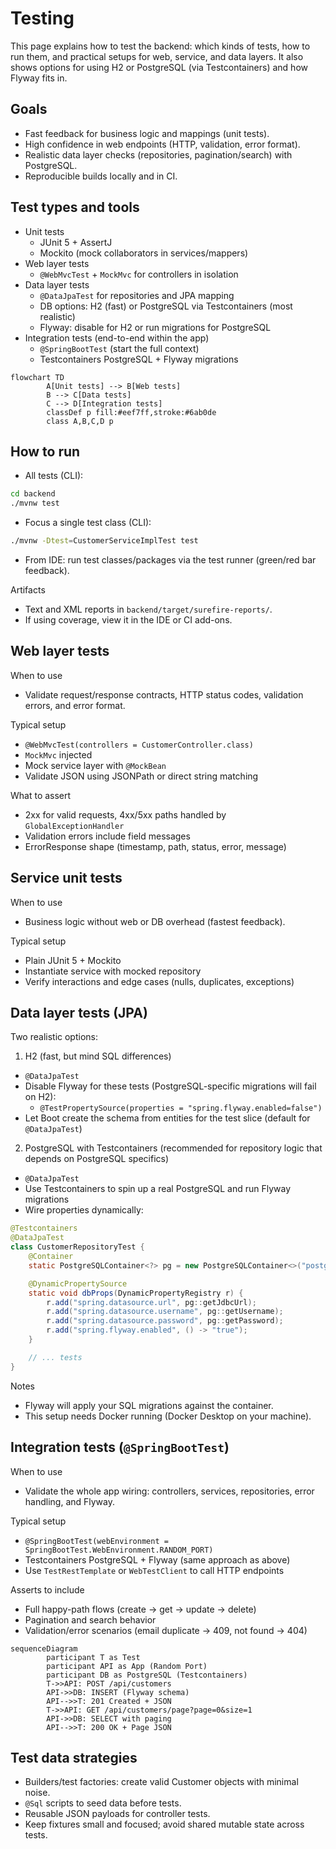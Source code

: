 # Testing

This page explains how to test the backend: which kinds of tests, how to run them, and practical setups for web, service, and data layers. It also shows options for using H2 or PostgreSQL (via Testcontainers) and how Flyway fits in.

## Goals

- Fast feedback for business logic and mappings (unit tests).
- High confidence in web endpoints (HTTP, validation, error format).
- Realistic data layer checks (repositories, pagination/search) with PostgreSQL.
- Reproducible builds locally and in CI.

## Test types and tools

- Unit tests
	- JUnit 5 + AssertJ
	- Mockito (mock collaborators in services/mappers)
- Web layer tests
	- `@WebMvcTest` + `MockMvc` for controllers in isolation
- Data layer tests
	- `@DataJpaTest` for repositories and JPA mapping
	- DB options: H2 (fast) or PostgreSQL via Testcontainers (most realistic)
	- Flyway: disable for H2 or run migrations for PostgreSQL
- Integration tests (end-to-end within the app)
	- `@SpringBootTest` (start the full context)
	- Testcontainers PostgreSQL + Flyway migrations

```mermaid
flowchart TD
		A[Unit tests] --> B[Web tests]
		B --> C[Data tests]
		C --> D[Integration tests]
		classDef p fill:#eef7ff,stroke:#6ab0de
		class A,B,C,D p
```

## How to run

- All tests (CLI):

```bash
cd backend
./mvnw test
```

- Focus a single test class (CLI):

```bash
./mvnw -Dtest=CustomerServiceImplTest test
```

- From IDE: run test classes/packages via the test runner (green/red bar feedback).

Artifacts
- Text and XML reports in `backend/target/surefire-reports/`.
- If using coverage, view it in the IDE or CI add-ons.

## Web layer tests

When to use
- Validate request/response contracts, HTTP status codes, validation errors, and error format.

Typical setup
- `@WebMvcTest(controllers = CustomerController.class)`
- `MockMvc` injected
- Mock service layer with `@MockBean`
- Validate JSON using JSONPath or direct string matching

What to assert
- 2xx for valid requests, 4xx/5xx paths handled by `GlobalExceptionHandler`
- Validation errors include field messages
- ErrorResponse shape (timestamp, path, status, error, message)

## Service unit tests

When to use
- Business logic without web or DB overhead (fastest feedback).

Typical setup
- Plain JUnit 5 + Mockito
- Instantiate service with mocked repository
- Verify interactions and edge cases (nulls, duplicates, exceptions)

## Data layer tests (JPA)

Two realistic options:

1) H2 (fast, but mind SQL differences)
- `@DataJpaTest`
- Disable Flyway for these tests (PostgreSQL-specific migrations will fail on H2):
	- `@TestPropertySource(properties = "spring.flyway.enabled=false")`
- Let Boot create the schema from entities for the test slice (default for `@DataJpaTest`)

2) PostgreSQL with Testcontainers (recommended for repository logic that depends on PostgreSQL specifics)
- `@DataJpaTest`
- Use Testcontainers to spin up a real PostgreSQL and run Flyway migrations
- Wire properties dynamically:

```java
@Testcontainers
@DataJpaTest
class CustomerRepositoryTest {
	@Container
	static PostgreSQLContainer<?> pg = new PostgreSQLContainer<>("postgres:16");

	@DynamicPropertySource
	static void dbProps(DynamicPropertyRegistry r) {
		r.add("spring.datasource.url", pg::getJdbcUrl);
		r.add("spring.datasource.username", pg::getUsername);
		r.add("spring.datasource.password", pg::getPassword);
		r.add("spring.flyway.enabled", () -> "true");
	}

	// ... tests
}
```

Notes
- Flyway will apply your SQL migrations against the container.
- This setup needs Docker running (Docker Desktop on your machine).

## Integration tests (`@SpringBootTest`)

When to use
- Validate the whole app wiring: controllers, services, repositories, error handling, and Flyway.

Typical setup
- `@SpringBootTest(webEnvironment = SpringBootTest.WebEnvironment.RANDOM_PORT)`
- Testcontainers PostgreSQL + Flyway (same approach as above)
- Use `TestRestTemplate` or `WebTestClient` to call HTTP endpoints

Asserts to include
- Full happy-path flows (create → get → update → delete)
- Pagination and search behavior
- Validation/error scenarios (email duplicate → 409, not found → 404)

```mermaid
sequenceDiagram
		participant T as Test
		participant API as App (Random Port)
		participant DB as PostgreSQL (Testcontainers)
		T->>API: POST /api/customers
		API->>DB: INSERT (Flyway schema)
		API-->>T: 201 Created + JSON
		T->>API: GET /api/customers/page?page=0&size=1
		API->>DB: SELECT with paging
		API-->>T: 200 OK + Page JSON
```

## Test data strategies

- Builders/test factories: create valid Customer objects with minimal noise.
- `@Sql` scripts to seed data before tests.
- Reusable JSON payloads for controller tests.
- Keep fixtures small and focused; avoid shared mutable state across tests.

